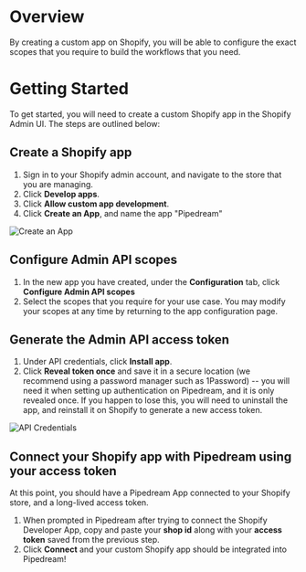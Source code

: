# Overview
By creating a custom app on Shopify, you will be able to configure the exact scopes that you require to build the workflows that you need.

# Getting Started

To get started, you will need to create a custom Shopify app in the Shopify Admin UI. The steps are outlined below:

## Create a Shopify app
1. Sign in to your Shopify admin account, and navigate to the store that you are managing. 
2. Click **Develop apps**.
3. Click **Allow custom app development**.
4. Click **Create an App**, and name the app "Pipedream"

  ![Create an App](https://res.cloudinary.com/dpenc2lit/image/upload/v1688060015/Screenshot_2023-06-29_at_10.11.43_AM_unkom4.png)

## Configure Admin API scopes
1. In the new app you have created, under the **Configuration** tab, click **Configure Admin API scopes**
2. Select the scopes that you require for your use case. You may modify your scopes at any time by returning to the app configuration page.

## Generate the Admin API access token
1. Under API credentials, click **Install app**.
2. Click **Reveal token once** and save it in a secure location (we recommend using a password manager such as 1Password) -- you will need it when setting up authentication on Pipedream, and it is only revealed once. If you happen to lose this, you will need to uninstall the app, and reinstall it on Shopify to generate a new access token.

  ![API Credentials](https://res.cloudinary.com/dpenc2lit/image/upload/v1688061470/Screenshot_2023-06-29_at_10.54.53_AM_jta5gc.png)

## Connect your Shopify app with Pipedream using your access token

At this point, you should have a Pipedream App connected to your Shopify store, and a long-lived access token.

1. When prompted in Pipedream after trying to connect the Shopify Developer App, copy and paste your **shop id** along with your **access token** saved from the previous step.
2. Click **Connect** and your custom Shopify app should be integrated into Pipedream!
